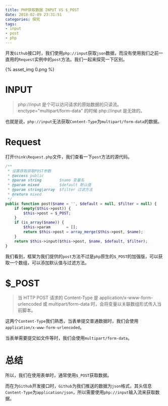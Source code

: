 ```yaml
---
title: PHP获取数据 INPUT VS $_POST
date: 2018-02-09 23:31:51
categories: 探究
tags:
- input
- post
- php
---
```


开发`Github`接口时，我们使用`php://input`获取`json`数据，而没有使用我们之前一直用的`Request`实例中的`post`方法。我们一起来探究一下区别。

{% asset_img 0.png %}

<!-- more -->

# INPUT

> php://input 是个可以访问请求的原始数据的只读流。 enctype="multipart/form-data" 的时候 php://input 是无效的。

也就是说，`php://input`无法获取`Content-Type`为`multipart/form-data`的数据。

# Request

打开`think\Request.php`文件，我们查看一下`post`方法的源代码。

```php
/**
 * 设置获取获取POST参数
 * @access public
 * @param string        $name 变量名
 * @param mixed         $default 默认值
 * @param string|array  $filter 过滤方法
 * @return mixed
 */
public function post($name = '', $default = null, $filter = null) {
    if (empty($this->post)) {
        $this->post = $_POST;
    }
    if (is_array($name)) {
        $this->param       = [];
        return $this->post = array_merge($this->post, $name);
    }
    return $this->input($this->post, $name, $default, $filter);
}
```

我们看到，框架为我们提供的`post`方法不过是`php`原生的`$_POST`的加强版，可以获取一个数组，可以添加默认值与过滤方法。

# $_POST

> 当 HTTP POST 请求的 Content-Type 是 application/x-www-form-urlencoded 或 multipart/form-data 时，会将变量以关联数组形式传入当前脚本。

这两个`Content-Type`我们熟悉，当表单提交普通数据时，我们会使用`application/x-www-form-urlencoded`。

当表单需要提交如文件等时，我们会使用`multipart/form-data`。

# 总结

所以，我们在使用表单时，通常使用`$_POST`获取数据。

而在为`Github`开发接口时，`Github`为我们推送的数据为`json`格式，其头信息`Content-Type`为`application/json`，所以需要使用`php://input`输入流来获取数据。
